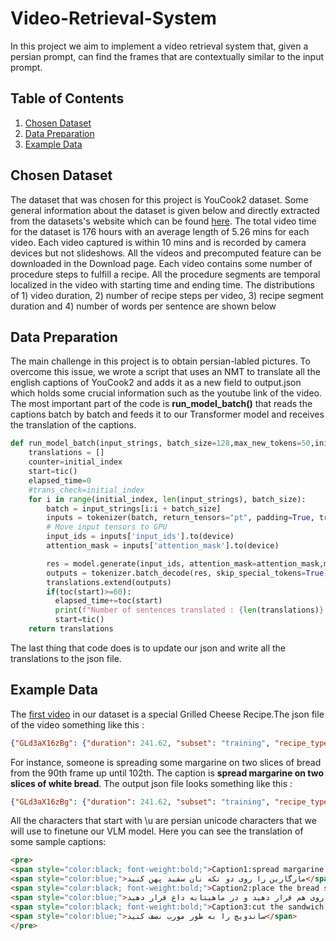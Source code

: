 # Video-Retrieval-System
In this project we aim to implement a video retrieval system that, given a persian prompt, can find the frames that are contextually similar to the input prompt.

## **Table of Contents**
1. [Chosen Dataset](#Chosen-Dataset)
2. [Data Preparation](#Data-Preparation)
3. [Example Data](#Example-Data)
## **Chosen Dataset**
The dataset that was chosen for this project is YouCook2 dataset. Some general information about the dataset is given below and directly extracted from the datasets's website which can be found [here](http://youcook2.eecs.umich.edu/).
The total video time for the dataset is 176 hours with an average length of 5.26 mins for each video. Each video captured is within 10 mins and is recorded by camera devices but not slideshows. All the videos and precomputed feature can be downloaded in the Download page.
Each video contains some number of procedure steps to fulfill a recipe. All the procedure segments are temporal localized in the video with starting time and ending time. The distributions of 1) video duration, 2) number of recipe steps per video, 3) recipe segment duration and 4) number of words per sentence are shown below
## **Data Preparation**
The main challenge in this project is to obtain persian-labled pictures. To overcome this issue, we wrote a script that uses an NMT to translate all the english captions of YouCook2 and adds it as a new field to output.json which holds some crucial information such as the youtube link of the video. The most important part of the code is **run_model_batch()** that reads the captions batch by batch and feeds it to our Transformer model and receives the translation of the captions.
```python
def run_model_batch(input_strings, batch_size=128,max_new_tokens=50,initial_index=0, **generator_args):
    translations = []
    counter=initial_index
    start=tic()
    elapsed_time=0
    #trans_check=initial_index
    for i in range(initial_index, len(input_strings), batch_size):
        batch = input_strings[i:i + batch_size]
        inputs = tokenizer(batch, return_tensors="pt", padding=True, truncation=True)
        # Move input tensors to GPU
        input_ids = inputs['input_ids'].to(device)
        attention_mask = inputs['attention_mask'].to(device)

        res = model.generate(input_ids, attention_mask=attention_mask,max_new_tokens=max_new_tokens, **generator_args)
        outputs = tokenizer.batch_decode(res, skip_special_tokens=True)
        translations.extend(outputs)
        if(toc(start)>=60):
          elapsed_time+=toc(start)
          print(f"Number of sentences translated : {len(translations)} , Elapsed time : {elapsed_time} seconds")
          start=tic()
    return translations
```
The last thing that code does is to update our json and write all the translations to the json file.
## **Example Data**
The [first video](https://www.youtube.com/watch?v=GLd3aX16zBg) in our dataset is a special Grilled Cheese Recipe.The json file of the video something like this :
```json
{"GLd3aX16zBg": {"duration": 241.62, "subset": "training", "recipe_type": "113", "annotations": [{"segment": [90, 102], "id": 0, "sentence": "spread margarine on two slices of white bread"}, {"segment": [114, 127], "id": 1, "sentence": "place a slice of cheese on the bread"}, {"segment": [132, 138], "id": 2, "sentence": "place the bread slices on top of each other and place in a hot pan"}, {"segment": [139, 145], "id": 3, "sentence": "flip the sandwich over and press down"}, {"segment": [173, 174], "id": 4, "sentence": "cut the sandwich in half diagonally"}, "video_url": "https://www.youtube.com/watch?v=GLd3aX16zBg"}
```
For instance, someone is spreading some margarine on two slices of bread from the 90th frame up until 102th. The caption is **spread margarine on two slices of white bread**.
The output json file looks something like this :
```json
{"GLd3aX16zBg": {"duration": 241.62, "subset": "training", "recipe_type": "113", "annotations": [{"segment": [90, 102], "id": 0, "sentence": "spread margarine on two slices of white bread", "translation": "\u0645\u0627\u0631\u06af\u0627\u0631\u06cc\u0646 \u0631\u0627 \u0631\u0648\u06cc \u062f\u0648 \u062a\u06a9\u0647 \u0646\u0627\u0646 \u0633\u0641\u06cc\u062f \u067e\u0647\u0646 \u06a9\u0646\u06cc\u062f"}, {"segment": [114, 127], "id": 1, "sentence": "place a slice of cheese on the bread", "translation": "\u06cc\u06a9 \u062a\u06a9\u0647 \u067e\u0646\u06cc\u0631 \u0631\u0648\u06cc \u0646\u0627\u0646 \u0628\u06af\u0630\u0627\u0631"}, {"segment": [132, 138], "id": 2, "sentence": "place the bread slices on top of each other and place in a hot pan", "translation": "\u062a\u06a9\u0647 \u0647\u0627\u06cc \u0646\u0627\u0646 \u0631\u0627 \u0631\u0648\u06cc \u0647\u0645 \u0642\u0631\u0627\u0631 \u062f\u0647\u06cc\u062f \u0648 \u062f\u0631 \u0645\u0627\u0647\u06cc\u062a\u0627\u0628\u0647 \u062f\u0627\u063a \u0642\u0631\u0627\u0631 \u062f\u0647\u06cc\u062f."}, {"segment": [139, 145], "id": 3, "sentence": "flip the sandwich over and press down", "translation": "\u0633\u0627\u0646\u062f\u0648\u06cc\u0686 \u0631\u0627 \u0628\u0647 \u0637\u0631\u0641 \u067e\u0627\u06cc\u06cc\u0646 \u067e\u0631\u062a \u06a9\u0646 \u0648 \u0641\u0634\u0627\u0631\u0634 \u0628\u062f\u0647"}, {"segment": [173, 174], "id": 4, "sentence": "cut the sandwich in half diagonally", "translation": "\u0633\u0627\u0646\u062f\u0648\u06cc\u0686 \u0631\u0627 \u0628\u0647 \u0637\u0648\u0631 \u0645\u0648\u0631\u0628 \u0646\u0635\u0641 \u06a9\u0646\u06cc\u062f"}], "video_url": "https://www.youtube.com/watch?v=GLd3aX16zBg"}
```
All the characters that start with \u are persian unicode characters that we will use to finetune our VLM model.
Here you can see the translation of some sample captions:
```html
<pre>
<span style="color:black; font-weight:bold;">Caption1:spread margarine on two slices of white bread.</span>
<span style="color:blue;">مارگارین را روی دو تکه نان سفید پهن کنید</span>
<span style="color:black; font-weight:bold;">Caption2:place the bread slices on top of each other and place in a hot pan.</span>
<span style="color:blue;">تکه های نان را روی هم قرار دهید و در ماهیتابه داغ قرار دهید</span>
<span style="color:black; font-weight:bold;">Caption3:cut the sandwich in half diagonally.</span>
<span style="color:blue;">ساندویچ را به طور مورب نصف کنید</span>
</pre>
```


